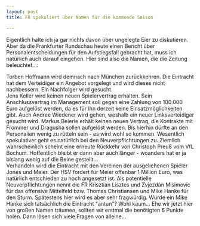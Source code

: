 ```yaml
---
layout: post
title: FR spekuliert über Namen für die kommende Saison

---
```


Eigentlich halte ich ja gar nichts davon über ungelegte Eier zu diskutieren. Aber da die Frankfurter Rundschau heute einen Bericht über Personalentscheidungen für den Aufstiegsfall gebracht hat, muss ich natürlich auch darauf eingehen. Hier sind also die Namen, die die Zeitung beleuchtet...:

Torben Hoffmann wird demnach nach München zurückkehren. Die Eintracht hat dem Verteidiger ein Angebot vorgelegt und wird dieses nicht nachbessern. Ein Nachfolger wird gesucht.  
Jens Keller wird keinen neuen Spielervertrag erhalten. Sein Anschlussvertrag im Management soll gegen eine Zahlung von 100.000 Euro aufgelöst werden, da es für ihn derzeit keine Einsatzmöglichkeiten gibt. Auch Andree Wiedener wird gehen, weshalb ein neuer Linksverteidiger gesucht wird. Markus Beierle erhält keinen neuen Vertrag, die Kontrakte mit Frommer und Dragusha sollen aufgelöst werden. Bis hierhin dürfte an den Personalien wenig zu rütteln sein - es wird wohl so kommen. Wesentlich spekulativer geht es natürlich bei den Neuverpflichtungen zu. Ziemlich wahrscheinlich scheint eine erneute Rückkehr von Christoph Preuß vom VfL Bochum. Hoffentlich bleibt er dann aber auch länger - woanders hat er ja bislang wenig auf die Beine gestellt...  
Verhandeln wird die Eintracht mit den Vereinen der ausgeliehenen Spieler Jones und Meier. Der HSV fordert für Meier offenbar 1 Million Euro, was natürlich entschieden zu hoch angesetzt ist. Als potentielle Neuverpflichtungen nennt die FR Krisztian Lisztes und Zvjezdan Misimovic für das offensive Mittelfeld bzw. Thomas Christiansen und Mike Hanke für den Sturm. Spätestens hier wird es aber sehr fragwürdig. Würde ein Mike Hanke sich tatsächlich die Eintracht "antun"? Wohl kaum... Ehe wir jetzt hier von großen Namen träumen, sollten wir erstmal die benötigten 6 Punkte holen. Dann lösen sich viele Fragen von alleine...
